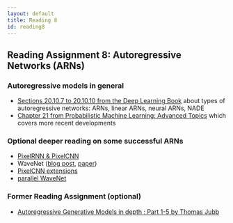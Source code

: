 ```yaml
---
layout: default
title: Reading 8
id: reading8
---
```



## Reading Assignment 8: Autoregressive Networks (ARNs)

### Autoregressive models in general

- [Sections 20.10.7 to 20.10.10 from the Deep Learning Book](http://www.deeplearningbook.org/contents/generative_models.html) about types of autoregressive networks: ARNs, linear ARNs, neural ARNs, NADE
- [Chapter 21 from Probabilistic Machine Learning: Advanced Topics](https://probml.github.io/pml-book/book2.html) which covers more recent developments

### Optional deeper reading on some successful ARNs
- [PixelRNN & PixelCNN](https://arxiv.org/abs/1601.06759)
- WaveNet ([blog post](https://deepmind.com/blog/wavenet-a-generative-model-for-raw-audio/), [paper](https://arxiv.org/abs/1609.03499))
- [PixelCNN extensions](https://arxiv.org/abs/1606.05328)
- [parallel WaveNet](https://arxiv.org/abs/1711.10433)

### Former Reading Assignment (optional)
- [Autoregressive Generative Models in depth : Part 1-5 by Thomas Jubb](https://thomasjubb.blog/autoregressive-generative-models-in-depth-part-1/)